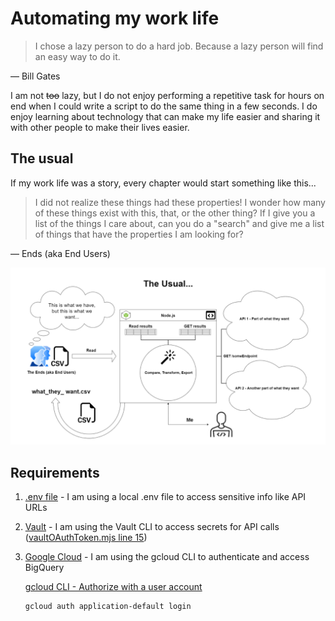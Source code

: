# Automating my work life

> I chose a lazy person to do a hard job. Because a lazy person will find an easy way to do it.

— Bill Gates

I am not ~~too~~ lazy, but I do not enjoy performing a repetitive task for hours on end when I could write a script to do the same thing in a few seconds. I do enjoy learning about technology that can make my life easier and sharing it with other people to make their lives easier.

## The usual

If my work life was a story, every chapter would start something like this...

> I did not realize these things had these properties! I wonder how many of these things exist with this, that, or the other thing? If I give you a list of the things I care about, can you do a "search" and give me a list of things that have the properties I am looking for?

— Ends (aka End Users)

[![The Usual diagram](./media/the_usual.png)](https://github.com/mshuber1981/work-life/blob/main/docs/media/the_usual.png)

## Requirements

1. [.env file](https://github.com/motdotla/dotenv) - I am using a local .env file to access sensitive info like API URLs

2. [Vault](https://developer.hashicorp.com/vault/downloads) - I am using the Vault CLI to access secrets for API calls ([vaultOAuthToken.mjs line 15](https://github.com/mshuber1981/work-life/blob/main/utils/vaultOAuthToken.mjs#L15))

3. [Google Cloud](https://cloud.google.com/sdk/docs/install#mac) - I am using the gcloud CLI to authenticate and access BigQuery

   [gcloud CLI - Authorize with a user account](https://cloud.google.com/sdk/docs/authorizing#authorize_with_a_user_account)

   ```bash
   gcloud auth application-default login
   ```
